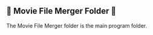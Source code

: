 ## :open_file_folder: Movie File Merger Folder :open_file_folder:

The Movie File Merger folder is the main program folder.
